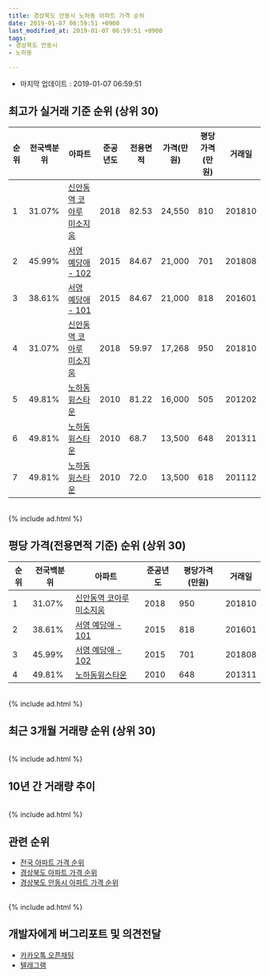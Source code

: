 ```yaml
---
title: 경상북도 안동시 노하동 아파트 가격 순위
date: 2019-01-07 06:59:51 +0900
last_modified_at: 2019-01-07 06:59:51 +0900
tags:
- 경상북도 안동시
- 노하동

---
```


* 마지막 업데이트 : 2019-01-07 06:59:51

## 최고가 실거래 기준 순위 (상위 30)


|순위|전국백분위|아파트|준공년도|전용면적|가격(만원)|평당가격(만원)|거래일|
|---|---|---|---|---|---|---|---|
|1|31.07%|[신안동역 코아루 미소지움](https://search.naver.com/search.naver?query=%EA%B2%BD%EC%83%81%EB%B6%81%EB%8F%84+%EC%95%88%EB%8F%99%EC%8B%9C+%EB%85%B8%ED%95%98%EB%8F%99+%EC%8B%A0%EC%95%88%EB%8F%99%EC%97%AD+%EC%BD%94%EC%95%84%EB%A3%A8+%EB%AF%B8%EC%86%8C%EC%A7%80%EC%9B%80)|2018|82.53|24,550|810|201810|
|2|45.99%|[서영 예당애 - 102](https://search.naver.com/search.naver?query=%EA%B2%BD%EC%83%81%EB%B6%81%EB%8F%84+%EC%95%88%EB%8F%99%EC%8B%9C+%EB%85%B8%ED%95%98%EB%8F%99+%EC%84%9C%EC%98%81+%EC%98%88%EB%8B%B9%EC%95%A0+-+102)|2015|84.67|21,000|701|201808|
|3|38.61%|[서영 예당애 - 101](https://search.naver.com/search.naver?query=%EA%B2%BD%EC%83%81%EB%B6%81%EB%8F%84+%EC%95%88%EB%8F%99%EC%8B%9C+%EB%85%B8%ED%95%98%EB%8F%99+%EC%84%9C%EC%98%81+%EC%98%88%EB%8B%B9%EC%95%A0+-+101)|2015|84.67|21,000|818|201601|
|4|31.07%|[신안동역 코아루 미소지움](https://search.naver.com/search.naver?query=%EA%B2%BD%EC%83%81%EB%B6%81%EB%8F%84+%EC%95%88%EB%8F%99%EC%8B%9C+%EB%85%B8%ED%95%98%EB%8F%99+%EC%8B%A0%EC%95%88%EB%8F%99%EC%97%AD+%EC%BD%94%EC%95%84%EB%A3%A8+%EB%AF%B8%EC%86%8C%EC%A7%80%EC%9B%80)|2018|59.97|17,268|950|201810|
|5|49.81%|[노하동윙스타운](https://search.naver.com/search.naver?query=%EA%B2%BD%EC%83%81%EB%B6%81%EB%8F%84+%EC%95%88%EB%8F%99%EC%8B%9C+%EB%85%B8%ED%95%98%EB%8F%99+%EB%85%B8%ED%95%98%EB%8F%99%EC%9C%99%EC%8A%A4%ED%83%80%EC%9A%B4)|2010|81.22|16,000|505|201202|
|6|49.81%|[노하동윙스타운](https://search.naver.com/search.naver?query=%EA%B2%BD%EC%83%81%EB%B6%81%EB%8F%84+%EC%95%88%EB%8F%99%EC%8B%9C+%EB%85%B8%ED%95%98%EB%8F%99+%EB%85%B8%ED%95%98%EB%8F%99%EC%9C%99%EC%8A%A4%ED%83%80%EC%9A%B4)|2010|68.7|13,500|648|201311|
|7|49.81%|[노하동윙스타운](https://search.naver.com/search.naver?query=%EA%B2%BD%EC%83%81%EB%B6%81%EB%8F%84+%EC%95%88%EB%8F%99%EC%8B%9C+%EB%85%B8%ED%95%98%EB%8F%99+%EB%85%B8%ED%95%98%EB%8F%99%EC%9C%99%EC%8A%A4%ED%83%80%EC%9A%B4)|2010|72.0|13,500|618|201112|


<br>
{% include ad.html %}
<br>

## 평당 가격(전용면적 기준) 순위 (상위 30)


|순위|전국백분위|아파트|준공년도|평당가격(만원)|거래일|
|---|---|---|---|---|---|
|1|31.07%|[신안동역 코아루 미소지움](https://search.naver.com/search.naver?query=%EA%B2%BD%EC%83%81%EB%B6%81%EB%8F%84+%EC%95%88%EB%8F%99%EC%8B%9C+%EB%85%B8%ED%95%98%EB%8F%99+%EC%8B%A0%EC%95%88%EB%8F%99%EC%97%AD+%EC%BD%94%EC%95%84%EB%A3%A8+%EB%AF%B8%EC%86%8C%EC%A7%80%EC%9B%80)|2018|950|201810|
|2|38.61%|[서영 예당애 - 101](https://search.naver.com/search.naver?query=%EA%B2%BD%EC%83%81%EB%B6%81%EB%8F%84+%EC%95%88%EB%8F%99%EC%8B%9C+%EB%85%B8%ED%95%98%EB%8F%99+%EC%84%9C%EC%98%81+%EC%98%88%EB%8B%B9%EC%95%A0+-+101)|2015|818|201601|
|3|45.99%|[서영 예당애 - 102](https://search.naver.com/search.naver?query=%EA%B2%BD%EC%83%81%EB%B6%81%EB%8F%84+%EC%95%88%EB%8F%99%EC%8B%9C+%EB%85%B8%ED%95%98%EB%8F%99+%EC%84%9C%EC%98%81+%EC%98%88%EB%8B%B9%EC%95%A0+-+102)|2015|701|201808|
|4|49.81%|[노하동윙스타운](https://search.naver.com/search.naver?query=%EA%B2%BD%EC%83%81%EB%B6%81%EB%8F%84+%EC%95%88%EB%8F%99%EC%8B%9C+%EB%85%B8%ED%95%98%EB%8F%99+%EB%85%B8%ED%95%98%EB%8F%99%EC%9C%99%EC%8A%A4%ED%83%80%EC%9A%B4)|2010|648|201311|


<br>
{% include ad.html %}
<br>

## 최근 3개월 거래량 순위 (상위 30)


<div style="width:100%;">
    <canvas id="deal_count_ranking" height="250"></canvas>
</div>


<script>
new Chart(document.getElementById("deal_count_ranking"), {
    type: 'horizontalBar',
    data: {
        labels: ['신안동역 코아루 미소지움', '서영 예당애 - 101'],
        datasets: [{
            label: '실거래 수',
            data: [12, 1],
            borderColor: "rgba(255, 0, 128, 1)",
            backgroundColor: "rgba(255, 0, 128, 0.5)",
            fill: false,
        }]
    },
    options: {
        responsive: true,
        title: {
            display: true,
            text: '최근 3개월 거래량 순위'
        },
        tooltips: {
            mode: 'index',
            intersect: false,
            callbacks: {
                title: function(tooltipItems, data) {
                    return "실거래 수:";
                },
                label: function(tooltipItem, data) {
                    return data.labels[tooltipItem.index] + ": " + tooltipItem.xLabel;
                }
            }
        },
        hover: {
            mode: 'nearest',
            intersect: true
        },
        scales: {
            xAxes: [{
                display: true,
                scaleLabel: {
                    display: true,
                    labelString: '실거래 수'
                },
                ticks: {
                    suggestedMin: 0,
                }
            }],
            yAxes: [{
                display: true,
                ticks: {
                    autoSkip: false,
                    callback: function(value, index, values) {
                        if (value.length > 15)
                            return value.substr(0, 13) + "...";
                        else
                            return value;
                    }
                },
                scaleLabel: {
                    display: false,
                }
            }]
        }
    }
});

</script>


<br>
{% include ad.html %}
<br>

## 10년 간 거래량 추이


<div style="width:100%;">
    <canvas id="deal_progress" height="250"></canvas>
</div>

<script>
new Chart(document.getElementById("deal_progress"), {
    type: 'line',
    data: {
        labels: ['200901','200902','200903','200904','200905','200906','200907','200908','200909','200910','200911','200912','201001','201002','201003','201004','201005','201006','201007','201008','201009','201010','201011','201012','201101','201102','201103','201104','201105','201106','201107','201108','201109','201110','201111','201112','201201','201202','201203','201204','201205','201206','201207','201208','201209','201210','201211','201212','201301','201302','201303','201304','201305','201306','201307','201308','201309','201310','201311','201312','201401','201402','201403','201404','201405','201406','201407','201408','201409','201410','201411','201412','201501','201502','201503','201504','201505','201506','201507','201508','201509','201510','201511','201512','201601','201602','201603','201604','201605','201606','201607','201608','201609','201610','201611','201612','201701','201702','201703','201704','201705','201706','201707','201708','201709','201710','201711','201712','201801','201802','201803','201804','201805','201806','201807','201808','201809','201810','201811','201812','201901'],
        datasets: [{
            label: '실거래 수',
            pointRadius: 1,
            data: [0, 0, 0, 0, 0, 0, 0, 0, 0, 0, 0, 0, 0, 0, 0, 0, 0, 0, 0, 0, 0, 0, 0, 0, 0, 1, 0, 2, 2, 2, 2, 0, 1, 2, 3, 2, 4, 1, 0, 0, 0, 0, 0, 0, 0, 0, 0, 0, 0, 0, 0, 0, 0, 0, 0, 0, 0, 0, 1, 0, 0, 0, 0, 0, 0, 1, 0, 0, 0, 0, 0, 0, 0, 0, 0, 0, 0, 0, 0, 0, 0, 0, 0, 2, 1, 0, 1, 1, 0, 0, 3, 0, 3, 1, 2, 2, 1, 3, 0, 0, 0, 0, 0, 0, 0, 0, 1, 0, 1, 0, 0, 0, 1, 0, 0, 1, 2, 2, 13, 0, 0],
            borderColor: "rgba(255, 201, 14, 1)",
            backgroundColor: "rgba(255, 201, 14, 0.5)",
            fill: true,
        }]
    },
    options: {
        responsive: true,
        title: {
            display: true,
            text: '10년간 거래량 추이'
        },
        tooltips: {
            mode: 'index',
            intersect: false,
        },
        hover: {
            mode: 'nearest',
            intersect: true
        },
        scales: {
            xAxes: [{
                display: true,
                scaleLabel: {
                    display: true,
                    labelString: '년/월'
                }
            }],
            yAxes: [{
                display: true,
                ticks: {
                    suggestedMin: 0,
                },
                scaleLabel: {
                    display: true,
                    labelString: '실거래 수'
                }
            }]
        }
    }
});

</script>


<br>
{% include ad.html %}
<br>

## 관련 순위

- [전국 아파트 가격 순위](https://inasie.github.io/apt-ranking/전국)
- [경상북도 아파트 가격 순위](https://inasie.github.io/apt-ranking/경상북도)
- [경상북도 안동시 아파트 가격 순위](https://inasie.github.io/apt-ranking/경상북도-안동시)


<br>
{% include ad.html %}
<br>

## 개발자에게 버그리포트 및 의견전달

- [카카오톡 오픈채팅](https://open.kakao.com/o/gLJUAP4)
- [텔레그램](https://t.me/inasie)

